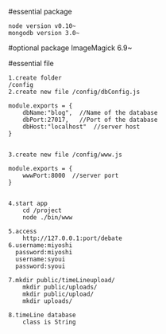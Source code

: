 #essential package

    node version v0.10~
    mongodb version 3.0~

#optional package
    ImageMagick 6.9~


#essential file


    1.create folder
    /config
    2.create new file /config/dbConfig.js

    module.exports = {
        dbName:"blog",  //Name of the database
        dbPort:27017,   //Port of the database
        dbHost:"localhost"  //server host
    }


    3.create new file /config/www.js

    module.exports = {
        wwwPort:8000  //server port
    }


    4.start app
        cd /project
        node ./bin/www
        
    5.access
        http://127.0.0.1:port/debate
    6.username:miyoshi
      password:miyoshi
      username:syoui
      password:syoui

    7.mkdir public/timeLineupload/
        mkdir public/uploads/
        mkdir public/upload/
        mkdir uploads/
    
    8.timeLine database
        class is String
  